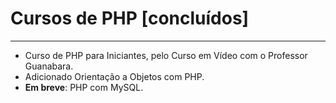 # Cursos de PHP [concluídos]
---
 - Curso de PHP para Iniciantes, pelo Curso em Vídeo com o Professor Guanabara.
 - Adicionado Orientação a Objetos com PHP.
 - **Em breve**: PHP com MySQL.
